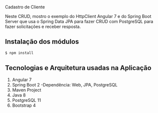 Cadastro de Cliente

Neste CRUD, mostro o exemplo do HttpClient Angular 7 e do Spring Boot Server que usa o Spring Data JPA para fazer CRUD com PostgreSQL para fazer solicitações e receber resposta.

## Instalação dos módulos

``` bash
$ npm install
```

## Tecnologias e Arquitetura usadas na Aplicação

1. Angular 7
2. Spring Boot 2
    -Dependência: Web, JPA, PostgreSQL
3. Maven Project
4. Java 8
5. PostgreSQL 11
6. Bootstrap 4